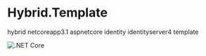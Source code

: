 # Hybrid.Template
hybrid netcoreapp3.1 aspnetcore identity identityserver4 template

![.NET Core](https://github.com/ArcherTrister/Hybrid.Template/workflows/.NET%20Core/badge.svg)
